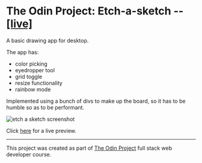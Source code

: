 # The Odin Project: Etch-a-sketch -- [[live]](https://isimeri.github.io/odin-etch-a-sketch/)

A basic drawing app for desktop.

The app has:
- color picking
- eyedropper tool
- grid toggle
- resize functionality
- rainbow mode

Implemented using a bunch of divs to make up the board, so it has to be humble so as to be performant.

![etch a sketch screenshot](https://i.imgur.com/1PPTn6v.png)

 Click [here](https://isimeri.github.io/odin-etch-a-sketch/) for a live preview.

---

This project was created as part of [The Odin Project](https://www.theodinproject.com) full stack web developer course.